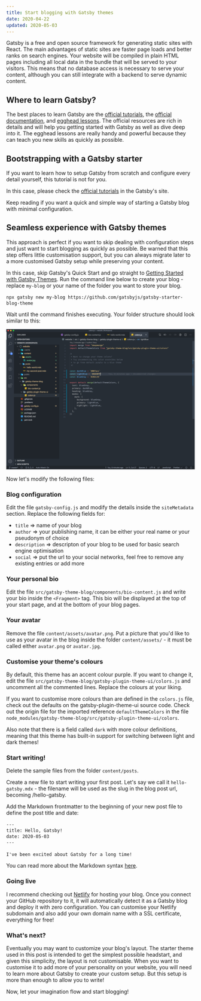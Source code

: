 ```yaml
---
title: Start blogging with Gatsby themes
date: 2020-04-22
updated: 2020-05-03
---
```


Gatsby is a free and open source framework for generating static sites with React. The main advantages of static sites are faster page loads and better ranks on search engines. Your website will be compiled in plain HTML pages including all local data in the bundle that will be served to your visitors. This means that no database access is necessary to serve your content, although you can still integrate with a backend to serve dynamic content.

## Where to learn Gatsby?

The best places to learn Gatsby are the [official tutorials](https://www.gatsbyjs.org/tutorial/), the [official documentation](https://www.gatsbyjs.org/docs/), and [egghead lessons](https://egghead.io/). The official resources are rich in details and will help you getting started with Gatsby as well as dive deep into it. The egghead lessons are really handy and powerful because they can teach you new skills as quickly as possible.

## Bootstrapping with a Gatsby starter

If you want to learn how to setup Gatsby from scratch and configure every detail yourself, this tutorial is not for you.

In this case, please check the [official tutorials](https://www.gatsbyjs.org/tutorial/) in the Gatsby's site.

Keep reading if you want a quick and simple way of starting a Gatsby blog with minimal configuration.

## Seamless experience with Gatsby themes

This approach is perfect if you want to skip dealing with configuration steps and just want to start blogging as quickly as possible. Be warned that this step offers little customisation support, but you can always migrate later to a more customised Gatsby setup while preserving your content.

In this case, skip Gatsby's Quick Start and go straight to [Getting Started with Gatsby Themes](https://www.gatsbyjs.org/docs/themes/getting-started/). Run the command line below to create your blog - replace `my-blog` or your name of the folder you want to store your blog.

```
npx gatsby new my-blog https://github.com/gatsbyjs/gatsby-starter-blog-theme
```

Wait until the command finishes executing. Your folder structure should look similar to this:

![The folder structure you get with this Gatsby starter abstract all complexity away](assets/hello-gatsby-folder-structure.jpg)

Now let's modify the following files:

### Blog configuration

Edit the file `gatsby-config.js` and modify the details inside the `siteMetadata` section. Replace the following fields for:

- `title` => name of your blog
- `author` => your publishing name, it can be either your real name or your pseudonym of choice
- `description` => descripton of your blog to be used for basic search engine optimisation
- `social` => put the url to your social networks, feel free to remove any existing entries or add more

### Your personal bio

Edit the file `src/gatsby-theme-blog/components/bio-content.js` and write your bio inside the `<Fragment>` tag. This bio will be displayed at the top of your start page, and at the bottom of your blog pages.

### Your avatar

Remove the file `content/assets/avatar.png`. Put a picture that you'd like to use as your avatar in the blog inside the folder `content/assets/` - it must be called either `avatar.png` or `avatar.jpg`.

### Customise your theme's colours

By default, this theme has an accent colour purple. If you want to change it, edit the file `src/gatsby-theme-blog/gatsby-plugin-theme-ui/colors.js` and uncomment all the commented lines. Replace the colours at your liking.

If you want to customise more colours than are defined in the `colors.js` file, check out the defaults on the gatsby-plugin-theme-ui source code. Check out the origin file for the imported reference `defaultThemeColors` in the file `node_modules/gatsby-theme-blog/src/gatsby-plugin-theme-ui/colors`.

Also note that there is a field called `dark` with more colour definitions, meaning that this theme has built-in support for switching between light and dark themes!

### Start writing!

Delete the sample files from the folder `content/posts`.

Create a new file to start writing your first post. Let's say we call it `hello-gatsby.mdx` - the filename will be used as the slug in the blog post url, becoming /hello-gatsby.

Add the Markdown frontmatter to the beginning of your new post file to define the post title and date:

```
---
title: Hello, Gatsby!
date: 2020-05-03
---

I've been excited about Gatsby for a long time!
```

You can read more about the Markdown syntax [here](https://github.com/adam-p/markdown-here/wiki/Markdown-Cheatsheet).

### Going live

I recommend checking out [Netlify](https://www.netlify.com/) for hosting your blog. Once you connect your GitHub repository to it, it will automatically detect it as a Gatsby blog and deploy it with zero configuration. You can customise your Netlify subdomain and also add your own domain name with a SSL certificate, everything for free!

### What's next?

Eventually you may want to customize your blog's layout. The starter theme used in this post is intended to get the simplest possible headstart, and given this simplicity, the layout is not customisable. When you want to customise it to add more of your personality on your website, you will need to learn more about Gatsby to create your custom setup. But this setup is more than enough to allow you to write!

Now, let your imagination flow and start blogging!
